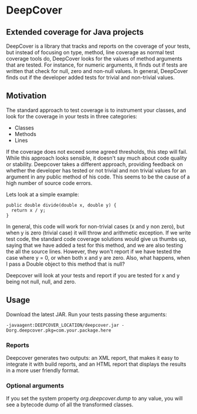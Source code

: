# DeepCover 
## Extended coverage for Java projects

DeepCover is a library that tracks and reports on the coverage of your tests, but instead of focusing on type, method, line coverage as normal test coverage tools do, DeepCover looks for the values
of method arguments that are tested. For instance, for numeric arguments, it finds out if tests are written that check for null, zero and non-null values. In general, DeepCover finds out if the developer
added tests for trivial and non-trivial values. 

## Motivation

The standard approach to test coverage is to instrument your classes, and look for the coverage in your tests in three categories:
* Classes
* Methods
* Lines

If the coverage does not exceed some agreed thresholds, this step will fail. 
While this approach looks sensible, it doesn't say much
about code quality or stability. Deepcover takes a different approach, providing feedback on whether the developer has tested
or not trivial and non trivial values for an argument in any public method of his code. This seems to be the cause of a high
number of source code errors. 

Lets look at a simple example:

```
public double divide(double x, double y) {
  return x / y;
}
```

In general, this code will work for non-trivial cases (x and y non zero), but when y is zero (trivial case) 
it will throw and arithmetic exception. If we write test code, the standard code coverage solutions would give us
thumbs up, saying that we have added a test for this method, and we are also testing the all the source lines. However,
they won't report if we have tested the case where y = 0, or when both x and y are zero. Also, what happens, when I pass
a Double object to this method that is null?

Deepcover will look at your tests and report if you are tested for x and y being not null, null, and zero. 


## Usage
Download the latest JAR. Run your tests passing these arguments:
```
-javaagent:DEEPCOVER_LOCATION/deepcover.jar -Dorg.deepcover.pkg=com.your.package.here
```

### Reports
Deepcover generates two outputs: an XML report, that makes it easy to integrate it with build reports, and an HTML report 
that displays the results in a more user friendly format.

### Optional arguments

If you set the system property *org.deepcover.dump* to any value, you will see a bytecode dump of all the transformed classes.





